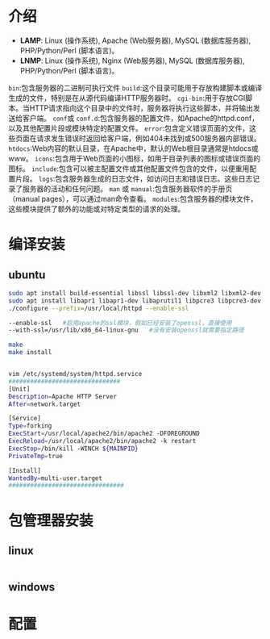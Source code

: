 # 介绍

- **LAMP**: Linux (操作系统), Apache (Web服务器), MySQL (数据库服务器), PHP/Python/Perl (脚本语言)。
- **LNMP**: Linux (操作系统), Nginx (Web服务器), MySQL (数据库服务器), PHP/Python/Perl (脚本语言)。

`bin`:包含服务器的二进制可执行文件
`build`:这个目录可能用于存放构建脚本或编译生成的文件，特别是在从源代码编译HTTP服务器时。
`cgi-bin`:用于存放CGI脚本。当HTTP请求指向这个目录中的文件时，服务器将执行这些脚本，并将输出发送给客户端。
`conf`或 `conf.d`:包含服务器的配置文件，如Apache的httpd.conf，以及其他配置片段或模块特定的配置文件。
`error`:包含定义错误页面的文件，这些页面在请求发生错误时返回给客户端，例如404未找到或500服务器内部错误。
`htdocs`:Web内容的默认目录，在Apache中，默认的Web根目录通常是htdocs或www。
`icons`:包含用于Web页面的小图标，如用于目录列表的图标或错误页面的图标。
`include`:包含可以被主配置文件或其他配置文件包含的文件，以便重用配置片段。
`logs`:包含服务器生成的日志文件，如访问日志和错误日志。这些日志记录了服务器的活动和任何问题。
`man` 或 `manual`:包含服务器软件的手册页（manual pages），可以通过man命令查看。
`modules`:包含服务器的模块文件，这些模块提供了额外的功能或对特定类型的请求的处理。



# 编译安装

## ubuntu

```bash
sudo apt install build-essential libssl libssl-dev libxml2 libxml2-dev libcre3 libpcre3-dev libz-dev
sudo apt install libapr1 libapr1-dev libaprutil1 libpcre3 libpcre3-dev   #依赖
./configure --prefix=/usr/local/httpd --enable-ssl 

--enable-ssl   #启用apache的ssl模块，假如已经安装了openssl，直接使用
--with-ssl=/usr/lib/x86_64-linux-gnu   #没有安装openssl就需要指定路径

make
make install


vim /etc/systemd/system/httpd.service
###############################
[Unit]
Description=Apache HTTP Server
After=network.target

[Service]
Type=forking
ExecStart=/usr/local/apache2/bin/apache2 -DFOREGROUND
ExecReload=/usr/local/apache2/bin/apache2 -k restart
ExecStop=/bin/kill -WINCH ${MAINPID}
PrivateTmp=true

[Install]
WantedBy=multi-user.target
################################
```

# 包管理器安装

## linux



```

```



## windows





# 配置

